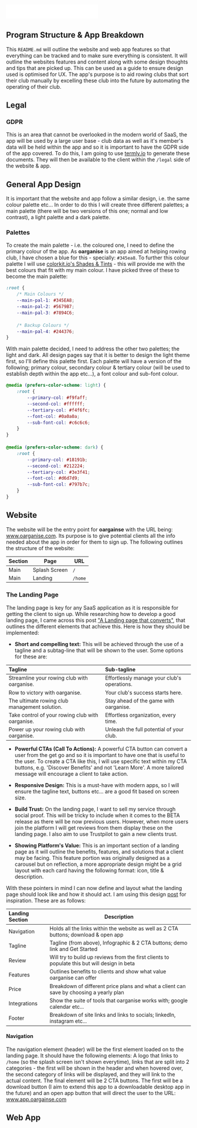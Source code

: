 <img src="docs/images/oarganise-logo.png" alt="oarganise logo" style="width: 250px; margin-block: 25px 0;">

## Program Structure & App Breakdown
This `README.md` will outline the website and web app features so that everything can be tracked and to make sure 
everything is consistent. It will outline the websites features and content along with some design thoughts and tips 
that are picked up. This can be used as a guide to ensure design used is optimised for UX. The app's purpose is to aid
rowing clubs that sort their club manually by excelling these club into the future by automating the operating of their 
club.

## Legal
### GDPR
This is an area that cannot be overlooked in the modern world of SaaS, the app will be used by a large user base - club
data as well as it's member's data will be held within the app and so it is important to have the GDPR side of the app
covered. To do this, I am going to use [termly.io](https://termly.io/) to generate these documents. They will then be
available to the client within the `/legal` side of the website & app.

## General App Design
It is important that the website and app follow a similar design, i.e. the same colour palette etc... In order to do
this I will create three different palettes; a main palette (there will be two versions of this one; normal and low
contrast), a light palette and a dark palette.

### Palettes
To create the main palette - i.e. the coloured one, I need to define the primary colour of the app. As **oarganise** is
an app aimed at helping rowing club, I have chosen a blue for this - specially: `#345ea8`. To further this colour 
palette I will use [colorkit.io's Shades & Tints](https://colorkit.io/shades-tints) - this will provide me with the best
colours that fit with my main colour. I have picked three of these to become the main palette:

```css
:root {
    /* Main Colours */
    --main-pal-1: #345EA8;
    --main-pal-2: #5679B7;
    --main-pal-3: #7894C6;

    /* Backup Colours */
    --main-pal-4: #244376;
}
```

With main palette decided, I need to address the other two palettes; the light and dark. All design pages say that it 
is better to design the light theme first, so I'll define this palette first. Each palette will have a version of the
following; primary colour, secondary colour & tertiary colour (will be used to establish depth within the app etc...), 
a font colour and sub-font colour. 

```css
@media (prefers-color-scheme: light) {
    :root {
        --primary-col: #f9faff;
        --second-col: #ffffff;
        --tertiary-col: #f4f6fc;
        --font-col: #0a0a0a;
        --sub-font-col: #c6c6c6;
    }
}

@media (prefers-color-scheme: dark) {
    :root {
        --primary-col: #18191b;
        --second-col: #212224;
        --tertiary-col: #3e3f41;
        --font-col: #d6d7d9;
        --sub-font-col: #797b7c;
    }
}
```

## Website
The website will be the entry point for **oargainse** with the URL being: www.oarganise.com. Its purpose is to give 
potential clients all the info needed about the app in order for them to sign up. The following outlines the structure 
of the website:

| Section | Page          | URL     |
|---------|---------------|---------|
| Main    | Splash Screen | `/`     |
| Main    | Landing       | `/home` |

### The Landing Page
The landing page is key for any SaaS application as it is responsible for getting the client to sign up. While 
researching how to develop a good landing page, I came across this post ["A Landing page that converts"](https://www.instagram.com/p/ClDW6mMjgSe/), 
that outlines the different elements that achieve this. Here is how they should be implemented:

- **Short and compelling text:** This will be achieved through the use of a tagline and a subtag-line that will be shown 
to the user. Some options for these are:

| Tagline                                          | Sub-tagline                                 |
|:-------------------------------------------------|:--------------------------------------------|
| Streamline your rowing club with oarganise.      | Effortlessly manage your club's operations. |
| Row to victory with oarganise.                   | Your club's success starts here.            |
| The ultimate rowing club management solution.    | Stay ahead of the game with oarganise.      |
| Take control of your rowing club with oarganise. | Effortless organization, every time.        |
| Power up your rowing club with oarganise.        | Unleash the full potential of your club.    |

- **Powerful CTAs (Call To Actions):** A powerful CTA button can convert a user from the get go and so it is important 
to have one that is useful to the user. To create a CTA like this, I will use specific text within my CTA buttons, e.g.
'Discover Benefits' and not 'Learn More'. A more tailored message will encourage a client to take action.

- **Responsive Design:** This is a must-have with modern apps, so I will ensure the tagline text, buttons etc... are a
good fit based on screen size.

- **Build Trust:** On the landing page, I want to sell my service through social proof. This will be tricky to include 
when it comes to the BETA release as there will be now previous users. However, when more users join the platform I will
get reviews from them display these on the landing page. I also aim to use Trustpilot to gain a new clients trust.

- **Showing Platform's Value:** This is an important section of a landing page as it will outline the benefits, features,
and solutions that a client may be facing. This feature portion was originally designed as a carousel but on reflection,
a more appropriate design might be a grid layout with each card having the following format: icon, title & description.

With these pointers in mind I can now define and layout what the landing page should look like and how it should act.
I am using this design [post](https://www.instagram.com/p/CoH7_oqO-8h/) for inspiration. These are as follows:

| Landing Section | Description                                                                                  |
|:----------------|----------------------------------------------------------------------------------------------|
| Navigation      | Holds all the links within the website as well as 2 CTA buttons; download & open app         |
| Tagline         | Tagline (from above), Infographic & 2 CTA buttons; demo link and Get Started                 |
| Review          | Will try to build up reviews from the first clients to populate this but will design in beta |
| Features        | Outlines benefits to clients and show what value oarganise can offer                         |
| Price           | Breakdown of different price plans and what a client can save by choosing a yearly plan      |
| Integrations    | Show the suite of tools that oarganise works with; google calendar etc...                    |
| Footer          | Breakdown of site links and links to socials; linkedIn, instagram etc...                     |

#### Navigation
The navigation element (header) will be the first element loaded on to the landing page. It should have the following
elements: A logo that links to `/home` (so the splash screen isn't shown everytime), links that are split into 2 
categories - the first will be shown in the header and when hovered over, the second category of links will be 
displayed, and they will link to the actual content. The final element will be 2 CTA buttons. The first will be a 
download button (I aim to extend this app to a downloadable desktop app in the future) and an open app button that will
direct the user to the URL: www.app.oargainse.com

## Web App
